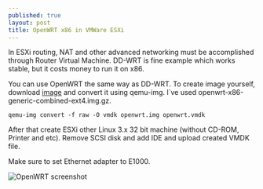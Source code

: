 ```yaml
---
published: true
layout: post
title: OpenWRT x86 in VMWare ESXi
---
```

In ESXi routing, NAT and other advanced networking must be accomplished through Router Virtual Machine. DD-WRT is fine example which works stable, but it costs money to run it on x86.

You can use OpenWRT the same way as DD-WRT.
To create image yourself, download [image](https://downloads.openwrt.org/barrier_breaker/14.07/x86/generic/) and convert it using qemu-img.
I`ve used openwrt-x86-generic-combined-ext4.img.gz.

```
qemu-img convert -f raw -O vmdk openwrt.img openwrt.vmdk
```

After that create ESXi other Linux 3.x 32 bit machine (without CD-ROM, Printer and etc). Remove SCSI disk and add IDE and upload created VMDK file.

Make sure to set Ethernet adapter to E1000.

![OpenWRT screenshot](http://i.imgur.com/Ne2BTPC.png)
